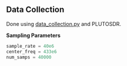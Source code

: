 











## Data Collection 

Done using [data_collection.py](./data_collection.py) and PLUTOSDR. 

__Sampling Parameters__
``` python
sample_rate = 40e6
center_freq = 433e6
num_samps = 40000 
```